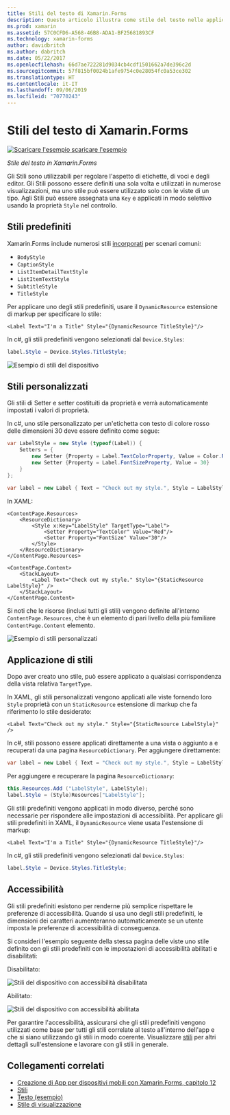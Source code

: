 ```yaml
---
title: Stili del testo di Xamarin.Forms
description: Questo articolo illustra come stile del testo nelle applicazioni Xamarin.Forms. Stili possono essere definiti una sola volta e utilizzati da numerose visualizzazioni, ma uno stile può essere utilizzato solo con le viste di un tipo.
ms.prod: xamarin
ms.assetid: 57C0CFD6-A568-46B8-ADA1-BF25681893CF
ms.technology: xamarin-forms
author: davidbritch
ms.author: dabritch
ms.date: 05/22/2017
ms.openlocfilehash: 66d7ae722281d9034cb4cdf1501662a7de396c2d
ms.sourcegitcommit: 57f815bf0024b1afe9754c0e28054fc0a53ce302
ms.translationtype: HT
ms.contentlocale: it-IT
ms.lasthandoff: 09/06/2019
ms.locfileid: "70770243"
---
```

# <a name="xamarinforms-text-styles"></a>Stili del testo di Xamarin.Forms

[![Scaricare l'esempio](~/media/shared/download.png) scaricare l'esempio](https://docs.microsoft.com/samples/xamarin/xamarin-forms-samples/userinterface-text)

_Stile del testo in Xamarin.Forms_

Gli Stili sono utilizzabili per regolare l'aspetto di etichette, di voci e degli editor. Gli Stili possono essere definiti una sola volta e utilizzati in numerose visualizzazioni, ma uno stile può essere utilizzato solo con le viste di un tipo.
Agli Stili può essere assegnata una `Key` e applicati in modo selettivo usando la proprietà `Style` nel controllo.

<a name="Built-In_Styles" />

## <a name="built-in-styles"></a>Stili predefiniti

Xamarin.Forms include numerosi stili [incorporati](xref:Xamarin.Forms.Device.Styles) per scenari comuni:

- `BodyStyle`
- `CaptionStyle`
- `ListItemDetailTextStyle`
- `ListItemTextStyle`
- `SubtitleStyle`
- `TitleStyle`

Per applicare uno degli stili predefiniti, usare il `DynamicResource` estensione di markup per specificare lo stile:

```xaml
<Label Text="I'm a Title" Style="{DynamicResource TitleStyle}"/>
```

In c#, gli stili predefiniti vengono selezionati dal `Device.Styles`:

```csharp
label.Style = Device.Styles.TitleStyle;
```

![Esempio di stili del dispositivo](styles-images/builtinstyles.png)

<a name="Custom_Styles" />

## <a name="custom-styles"></a>Stili personalizzati

Gli stili di Setter e setter costituiti da proprietà e verrà automaticamente impostati i valori di proprietà.

In c#, uno stile personalizzato per un'etichetta con testo di colore rosso delle dimensioni 30 deve essere definito come segue:

```csharp
var LabelStyle = new Style (typeof(Label)) {
    Setters = {
        new Setter {Property = Label.TextColorProperty, Value = Color.Red},
        new Setter {Property = Label.FontSizeProperty, Value = 30}
    }
};

var label = new Label { Text = "Check out my style.", Style = LabelStyle };
```

In XAML:

```xaml
<ContentPage.Resources>
    <ResourceDictionary>
        <Style x:Key="LabelStyle" TargetType="Label">
            <Setter Property="TextColor" Value="Red"/>
            <Setter Property="FontSize" Value="30"/>
        </Style>
    </ResourceDictionary>
</ContentPage.Resources>

<ContentPage.Content>
    <StackLayout>
        <Label Text="Check out my style." Style="{StaticResource LabelStyle}" />
    </StackLayout>
</ContentPage.Content>
```

Si noti che le risorse (inclusi tutti gli stili) vengono definite all'interno `ContentPage.Resources`, che è un elemento di pari livello della più familiare `ContentPage.Content` elemento.

![Esempio di stili personalizzati](styles-images/customstyle.png)

<a name="Applying_Styles" />

## <a name="applying-styles"></a>Applicazione di stili

Dopo aver creato uno stile, può essere applicato a qualsiasi corrispondenza della vista relativa `TargetType`.

In XAML, gli stili personalizzati vengono applicati alle viste fornendo loro `Style` proprietà con un `StaticResource` estensione di markup che fa riferimento lo stile desiderato:

```xaml
<Label Text="Check out my style." Style="{StaticResource LabelStyle}" />
```

In c#, stili possono essere applicati direttamente a una vista o aggiunto a e recuperati da una pagina `ResourceDictionary`. Per aggiungere direttamente:

```csharp
var label = new Label { Text = "Check out my style.", Style = LabelStyle };
```

Per aggiungere e recuperare la pagina `ResourceDictionary`:

```csharp
this.Resources.Add ("LabelStyle", LabelStyle);
label.Style = (Style)Resources["LabelStyle"];
```

Gli stili predefiniti vengono applicati in modo diverso, perché sono necessarie per rispondere alle impostazioni di accessibilità. Per applicare gli stili predefiniti in XAML, il `DynamicResource` viene usata l'estensione di markup:

```xaml
<Label Text="I'm a Title" Style="{DynamicResource TitleStyle}"/>
```

In c#, gli stili predefiniti vengono selezionati dal `Device.Styles`:

```csharp
label.Style = Device.Styles.TitleStyle;
```

## <a name="accessibility"></a>Accessibilità

Gli stili predefiniti esistono per renderne più semplice rispettare le preferenze di accessibilità. Quando si usa uno degli stili predefiniti, le dimensioni dei caratteri aumenteranno automaticamente se un utente imposta le preferenze di accessibilità di conseguenza.

Si consideri l'esempio seguente della stessa pagina delle viste uno stile definito con gli stili predefiniti con le impostazioni di accessibilità abilitati e disabilitati:

Disabilitato:

![Stili del dispositivo con accessibilità disabilitata](styles-images/pre-access.png)

Abilitato:

![Stili del dispositivo con accessibilità abilitata](styles-images/post-access.png)

Per garantire l'accessibilità, assicurarsi che gli stili predefiniti vengono utilizzati come base per tutti gli stili correlate al testo all'interno dell'app e che si siano utilizzando gli stili in modo coerente. Visualizzare [stili](~/xamarin-forms/user-interface/styles/index.md) per altri dettagli sull'estensione e lavorare con gli stili in generale.

## <a name="related-links"></a>Collegamenti correlati

- [Creazione di App per dispositivi mobili con Xamarin.Forms, capitolo 12](https://developer.xamarin.com/r/xamarin-forms/book/chapter12.pdf)
- [Stili](~/xamarin-forms/user-interface/styles/index.md)
- [Testo (esempio)](https://docs.microsoft.com/samples/xamarin/xamarin-forms-samples/userinterface-text)
- [Stile di visualizzazione](xref:Xamarin.Forms.Style)
